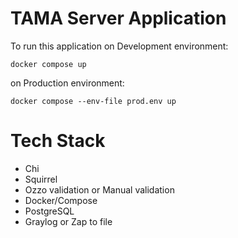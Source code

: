 # TAMA Server Application
To run this application 
on Development environment:
```shell
docker compose up
```

on Production environment:

```shell
docker compose --env-file prod.env up
```
# Tech Stack
- Chi
- Squirrel
- Ozzo validation or Manual validation
- Docker/Compose
- PostgreSQL
- Graylog or Zap to file
